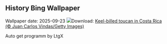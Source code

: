 ## History Bing Wallpaper
Wallpaper date: 2025-09-23
![](https://www.bing.com/th?id=OHR.ToucanForest_EN-GB8333466039_UHD.jpg&w=1000)Download: [Keel-billed toucan in Costa Rica (© Juan Carlos Vindas/Getty Images)](https://www.bing.com/th?id=OHR.ToucanForest_EN-GB8333466039_UHD.jpg)

Auto get programm by LtgX
